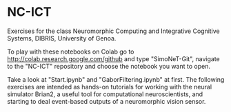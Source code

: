 # NC-ICT
Exercises for the class Neuromorphic Computing and Integrative Cognitive Systems, DIBRIS, University of Genoa.

To play with these notebooks on Colab go to http://colab.research.google.com/github and type "SimoNeT-Git", navigate to the "NC-ICT" repository and choose the notebook you want to open.

Take a look at "Start.ipynb" and "GaborFiltering.ipynb" at first. The following exercises are intended as hands-on tutorials for working with the neural simulator Brian2, a useful tool for computational neuroscientists, and starting to deal event-based outputs of a neuromorphic vision sensor.

